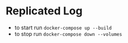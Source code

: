 # Replicated Log

- to start run ```docker-compose up --build```
- to stop run ```docker-compose down --volumes```
